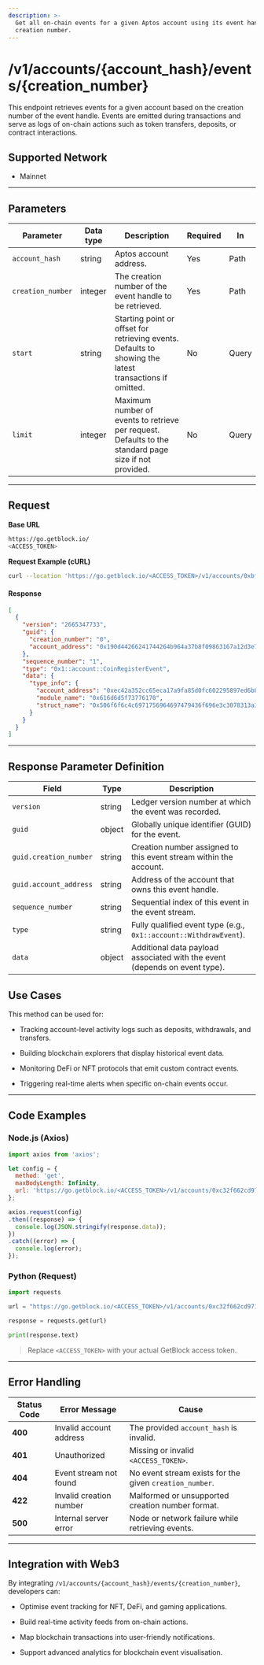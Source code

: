 ```yaml
---
description: >-
  Get all on-chain events for a given Aptos account using its event handle
  creation number.
---
```


# /v1/accounts/{account_hash}/events/{creation_number}

This endpoint retrieves events for a given account based on the creation number of the event handle. Events are emitted during transactions and serve as logs of on-chain actions such as token transfers, deposits, or contract interactions.

## Supported Network
- Mainnet
---
## Parameters

| Parameter        | Data type | Description                                                                                             | Required | In    |
|------------------|-----------|---------------------------------------------------------------------------------------------------------|----------|-------|
| `account_hash`   | string    | Aptos account address.                                                                                  | Yes      | Path  |
| `creation_number`| integer   | The creation number of the event handle to be retrieved.                                                | Yes      | Path  |
| `start`          | string    | Starting point or offset for retrieving events. Defaults to showing the latest transactions if omitted. | No       | Query |
| `limit`          | integer   | Maximum number of events to retrieve per request. Defaults to the standard page size if not provided.   | No       | Query |

---

## Request

**Base URL**

```bash
https://go.getblock.io/
<ACCESS_TOKEN>
```

**Request Example (cURL)**
```bash
curl --location 'https://go.getblock.io/<ACCESS_TOKEN>/v1/accounts/0xbf9239be9eb7e7a3d8e4c1f36083464fd47e6bd1f82a43b7c0f7ee958705a52f/events/0'
```

#### Response

```json
[
  {
    "version": "2665347733",
    "guid": {
      "creation_number": "0",
      "account_address": "0x190d44266241744264b964a37b8f09863167a12d3e70cda39376cfb4e3561e12"
    },
    "sequence_number": "1",
    "type": "0x1::account::CoinRegisterEvent",
    "data": {
      "type_info": {
        "account_address": "0xec42a352cc65eca17a9fa85d0fc602295897ed6b8b8af6a6c79ef490eb8f9eba",
        "module_name": "0x616d6d5f73776170",
        "struct_name": "0x506f6f6c4c6971756964697479436f696e3c3078313a3a6170746f735f636f696e3a3a4170746f73436f696e2c203078663232626564653233376130376531323162353664393161343931656237626364666431663539303739323661396535383333386639363461303162313766613a3a61737365743a3a555344543e"
      }
    }
  }
]

```
---
## Response Parameter Definition

| Field                  | Type   | Description                                                                |
| ---------------------- | ------ | -------------------------------------------------------------------------- |
| `version`              | string | Ledger version number at which the event was recorded.                     |
| `guid`                 | object | Globally unique identifier (GUID) for the event.                           |
| `guid.creation_number` | string | Creation number assigned to this event stream within the account.          |
| `guid.account_address` | string | Address of the account that owns this event handle.                        |
| `sequence_number`      | string | Sequential index of this event in the event stream.                        |
| `type`                 | string | Fully qualified event type (e.g., `0x1::account::WithdrawEvent`).          |
| `data`                 | object | Additional data payload associated with the event (depends on event type). |

## Use Cases

This method can be used for:

- Tracking account-level activity logs such as deposits, withdrawals, and transfers.

- Building blockchain explorers that display historical event data.

- Monitoring DeFi or NFT protocols that emit custom contract events.

- Triggering real-time alerts when specific on-chain events occur.

--- 
## Code Examples

### Node.js (Axios)
```js
import axios from 'axios';

let config = {
  method: 'get',
  maxBodyLength: Infinity,
  url: 'https://go.getblock.io/<ACCESS_TOKEN>/v1/accounts/0xc32f662cd9718f02d8a8e5628f8f642fa27cd9b5f457b406ed734901a4939e34/events/0?limit=1&start=1'
};

axios.request(config)
.then((response) => {
  console.log(JSON.stringify(response.data));
})
.catch((error) => {
  console.log(error);
});
```

### Python (Request)

```python
import requests

url = "https://go.getblock.io/<ACCESS_TOKEN>/v1/accounts/0xc32f662cd9718f02d8a8e5628f8f642fa27cd9b5f457b406ed734901a4939e34/events/0?limit=1&start=1"

response = requests.get(url)

print(response.text)
```
> Replace `<ACCESS_TOKEN>` with your actual GetBlock access token.

---

## Error Handling

| Status Code | Error Message           | Cause                                                   |
| ----------- | ----------------------- | ------------------------------------------------------- |
| **400**     | Invalid account address | The provided `account_hash` is invalid.                 |
| **401**     | Unauthorized            | Missing or invalid `<ACCESS_TOKEN>`.                    |
| **404**     | Event stream not found  | No event stream exists for the given `creation_number`. |
| **422**     | Invalid creation number | Malformed or unsupported creation number format.        |
| **500**     | Internal server error   | Node or network failure while retrieving events.        |

---

## Integration with Web3

By integrating `/v1/accounts/{account_hash}/events/{creation_number}`, developers can:

- Optimise event tracking for NFT, DeFi, and gaming applications.

- Build real-time activity feeds from on-chain actions.

- Map blockchain transactions into user-friendly notifications.

- Support advanced analytics for blockchain event visualisation.
